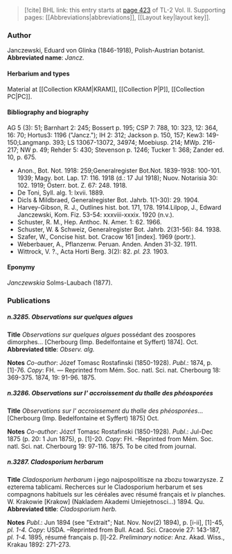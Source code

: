 > [!cite] BHL link: this entry starts at [page 423](https://www.biodiversitylibrary.org/page/33068665) of TL-2 Vol. II.
> Supporting pages: [[Abbreviations|abbreviations]], [[Layout key|layout key]].

### Author

Janczewski, Eduard von Glinka (1846-1918), Polish-Austrian botanist. 
**Abbreviated name**: *Jancz.*

#### Herbarium and types

Material at [[Collection KRAM|KRAM]], [[Collection P|P]], [[Collection PC|PC]].

#### Bibliography and biography

AG 5 (3): 51; Barnhart 2: 245; Bossert p. 195; CSP 7: 788, 10: 323, 12: 364, 16: 70; Hortus3: 1196 ("Jancz."); IH 2: 312; Jackson p. 150, 157; Kew3: 149-150;Langmanp. 393; LS 13067-13072, 34974; Moebiusp. 214; MWp. 216-217; NW p. 49; Rehder 5: 430; Stevenson p. 1246; Tucker 1: 368; Zander ed. 10, p. 675.
- Anon., Bot. Not. 1918: 259;Generalregister Bot.Not. 1839-1938: 100-101. 1939; Magy. bot. Lap. 17: 116. 1918 (d.: 17 Jul 1918); Nuov. Notarisia 30: 102. 1919; Österr. bot. Z. 67: 248. 1918.
- De Toni, Syll. alg. 1: lxvii. 1889.
- Dicls & Mildbraed, Generalregister Bot. Jahrb. 1(1-30): 29. 1904.
- Harvey-Gibson, R. J., Outlines hist. bot. 171, 178. 1914.Lilpop, J., Edward Janczewski, Kom. Fiz. 53-54: xxxviii-xxxix. 1920 (n.v.).
- Schuster, R. M., Hep. Anthoc. N. Amer. 1: 62. 1966.
- Schuster, W. & Schweiz, Generalregister Bot. Jahrb. 2(31-56): 84. 1938.
- Szafer, W., Concise hist. bot. Cracow 161 \[index\]. 1969 (portr.).
- Weberbauer, A., Pflanzenw. Peruan. Anden. Anden 31-32. 1911.
- Wittrock, V. ?., Acta Horti Berg. 3(2): 82. *pl. 23.* 1903.

#### Eponymy

*Janczewskia* Solms-Laubach (1877).

### Publications

##### n.3285. Observations sur quelques algues

**Title**
*Observations sur quelques algues* possédant des zoospores dimorphes... \[Cherbourg (Imp. Bedelfontaine et Syffert) 1874\]. Oct.
**Abbreviated title**: *Observ. alg.*

**Notes**
*Co-author*: Józef Tomasc Rostafinski (1850-1928).
*Publ*.: 1874, p. \[1\]-76. *Copy*: FH. — Reprinted from Mém. Soc. natl. Sci. nat. Cherbourg 18: 369-375. 1874, 19: 91-96. 1875.

##### n.3286. Observations sur l' accroissement du thalle des phéosporées

**Title**
*Observations sur l' accroissement du thalle des phéosporées*... \[Cherbourg (Imp. Bedelfontaine et Syffert) 1875\] Oct.

**Notes**
*Co-author*: Józcf Tomasc Rostafinski (1850-1928).
*Publ*.: Jul-Dec 1875 (p. 20: 1 Jun 1875), p. \[1\]-20. *Copy*: FH. –Reprinted from Mém. Soc. natl. Sci. nat. Cherbourg 19: 97-116. 1875. To be cited from journal.

##### n.3287. Cladosporium herbarum

**Title**
*Cladosporium herbarum* i jego najpospolitisze na zbozu towarzysze. Z ezterema tablicami. Recherces sur le Cladosporium herbarum et ses compagnons habituels sur les céréales avec résumé français et iv planches. W. Krakowie \[Krakow\] (Nakladem Akademi Umiejetnosci...) 1894. Qu.
**Abbreviated title**: *Cladosporium herb.*

**Notes**
*Publ*.: Jun 1894 (see "Extrait"; Nat. Nov. Nov(2) 1894), p. \[i-ii\], \[1\]-45, *pl. 1-4. Copy*: USDA. –Reprinted from Bull. Acad. Sci. Cracovie 27: 143-187, *pl. 1-4.* 1895, résumé français p. \[l\]-22.
*Preliminary notice*: Anz. Akad. Wiss., Krakau 1892: 271-273.

